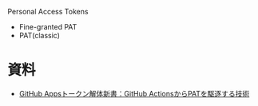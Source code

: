 Personal Access Tokens

- Fine-granted PAT
- PAT(classic)

# 資料
- [GitHub Appsトークン解体新書：GitHub ActionsからPATを駆逐する技術](https://zenn.dev/tmknom/articles/github-apps-token)